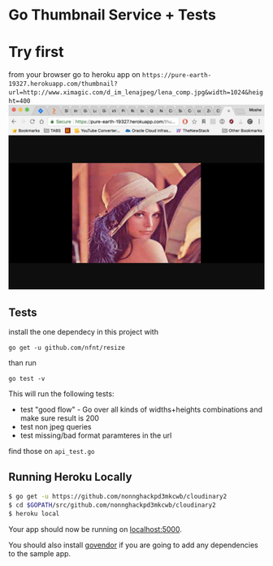 
# Go Thumbnail Service + Tests

# Try first
from your browser go to heroku app on `https://pure-earth-19327.herokuapp.com/thumbnail?url=http://www.ximagic.com/d_im_lenajpeg/lena_comp.jpg&width=1024&height=400`
![img](assets/lena_hi.png)

## Tests
install the one dependecy in this project with 
```
go get -u github.com/nfnt/resize
```

than run 
```
go test -v
```

This will run the following tests:
 - test "good flow" -  Go over all kinds of widths+heights combinations and make sure result is 200
 - test non jpeg queries
 - test missing/bad format paramteres in the url

find those on `api_test.go`


## Running Heroku Locally

```sh
$ go get -u https://github.com/nonnghackpd3mkcwb/cloudinary2
$ cd $GOPATH/src/github.com/nonnghackpd3mkcwb/cloudinary2
$ heroku local
```

Your app should now be running on [localhost:5000](http://localhost:5000/).

You should also install [govendor](https://github.com/kardianos/govendor) if you are going to add any dependencies to the sample app.

